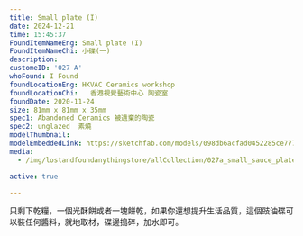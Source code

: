 ```yaml
---
title: Small plate (I)
date: 2024-12-21
time: 15:45:37
FoundItemNameEng: Small plate (I)
FoundItemNameChi: 小碟(一)
description: 
customeID: '027 A'
whoFound: I Found
foundLocationEng: HKVAC Ceramics workshop
foundLocationChi:   香港視覺藝術中心 陶瓷室
foundDate: 2020-11-24
size: 81mm x 81mm x 35mm
spec1: Abandoned Ceramics 被遺棄的陶瓷
spec2: unglazed  素燒
modelThumbnail:
modelEmbeddedLink: https://sketchfab.com/models/098db6acfad0452285ce77781932fd24/embed
media: 
  - /img/lostandfoundanythingstore/allCollection/027a_small_sauce_plate1.png 

active: true

---
```


只剩下乾糧，一個光酥餅或者一塊餅乾，如果你還想提升生活品質，這個豉油碟可以裝任何醬料，就地取材，碟邊搗碎，加水即可。